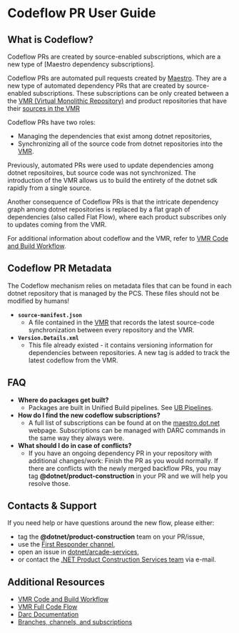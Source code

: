 # Codeflow PR User Guide

## What is Codeflow?

Codeflow PRs are created by source-enabled subscriptions, which are a new type of [Maestro dependency subscriptions]. 


Codeflow PRs are automated pull requests created by [Maestro](https://maestro.dot.net). They are a new type of automated dependency PRs that are created by source-enabled subscriptions. These subscriptions can be only created between a the [VMR (Virtual Monolithic Repository)](https://github.com/dotnet/dotnet/) and product repositories that have their [sources in the VMR](https://github.com/dotnet/dotnet/tree/main/src)

Codeflow PRs have two roles:
- Managing the dependencies that exist among dotnet repositories,
- Synchronizing all of the source code from dotnet repositories into the [VMR](https://github.com/dotnet/dotnet#readme). 

Previously, automated PRs were used to update dependencies among dotnet repositoires, but source code was not synchronized. The introduction of the VMR allows us to build the entirety of the dotnet sdk rapidly from a single source.

Another consequence of Codeflow PRs is that the intricate dependency graph among dotnet repositories is replaced by a flat graph of dependencies (also called Flat Flow), where each product subscribes only to updates coming from the VMR.

For additional information about codeflow and the VMR, refer to [VMR Code and Build Workflow](https://github.com/dotnet/arcade/blob/main/Documentation/UnifiedBuild/VMR-Code-And-Build-Workflow.md).


## Codeflow PR Metadata

The Codeflow mechanism relies on metadata files that can be found in each dotnet repository that is managed by the PCS. These files should not be modified by humans!
- **`source-manifest.json`**
  - A file contained in the [VMR](https://github.com/dotnet/dotnet) that records the latest source-code synchronization between every repository and the VMR.
- **`Version.Details.xml`**
  - This file already existed - it contains versioning information for dependencies between repositories. A new <Source> tag is added to track the latest codeflow from the VMR.


## FAQ

- **Where do packages get built?**
  - Packages are built in Unified Build pipelines. See [UB Pipelines](https://dev.azure.com/dnceng/internal/_build?definitionId=1330).
- **How do I find the new codeflow subscriptions?**
  - A full list of subscriptions can be found at on the [maestro.dot.net](https://maestro.dot.net/subscriptions) webpage. Subscriptions can be managed with DARC commands in the same way they always were.
- **What should I do in case of conflicts?**
  - If you have an ongoing dependency PR in your repository with additional changes/work: Finish the PR as you would normally. If there are conflicts with the newly merged backflow PRs, you may tag **@dotnet/product-construction** in your PR and we will help you resolve those.

## Contacts & Support

If you need help or have questions around the new flow, please either:
- tag the **@dotnet/product-construction** team on your PR/issue,
- use the [First Responder channel](https://teams.microsoft.com/l/channel/19%3Aafba3d1545dd45d7b79f34c1821f6055%40thread.skype/First%20Responders?groupId=4d73664c-9f2f-450d-82a5-c2f02756606d),
- open an issue in [dotnet/arcade-services](https://github.com/dotnet/arcade-services/issues/new?template=BLANK_ISSUE),
- or contact the [.NET Product Construction Services team](mailto:dotnetprodconsvcs@microsoft.com) via e-mail.


## Additional Resources

- [VMR Code and Build Workflow](https://github.com/dotnet/arcade/blob/main/Documentation/UnifiedBuild/VMR-Code-And-Build-Workflow.md)
- [VMR Full Code Flow](https://github.com/dotnet/arcade/blob/main/Documentation/UnifiedBuild/VMR-Full-Code-Flow.md)
- [Darc Documentation](https://github.com/dotnet/arcade/tree/main/Documentation/Darc)
- [Branches, channels, and subscriptions](https://github.com/dotnet/arcade/blob/main/Documentation/BranchesChannelsAndSubscriptions.md)
